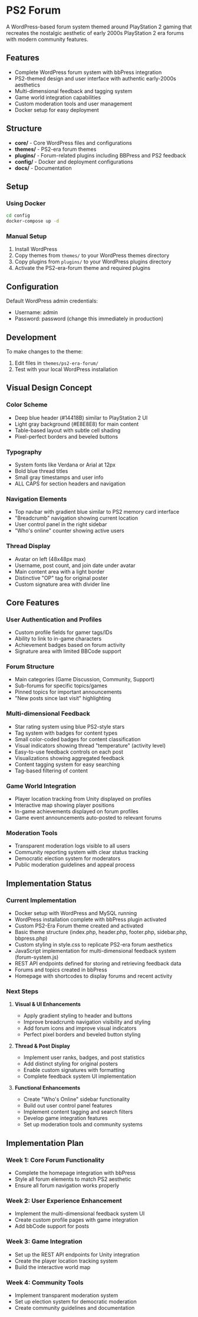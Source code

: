 # PS2 Forum

A WordPress-based forum system themed around PlayStation 2 gaming that recreates the nostalgic aesthetic of early 2000s PlayStation 2 era forums with modern community features.

## Features

- Complete WordPress forum system with bbPress integration
- PS2-themed design and user interface with authentic early-2000s aesthetics
- Multi-dimensional feedback and tagging system
- Game world integration capabilities
- Custom moderation tools and user management
- Docker setup for easy deployment

## Structure

- **core/** - Core WordPress files and configurations
- **themes/** - PS2-era forum themes
- **plugins/** - Forum-related plugins including BBPress and PS2 feedback
- **config/** - Docker and deployment configurations
- **docs/** - Documentation

## Setup

### Using Docker

```bash
cd config
docker-compose up -d
```

### Manual Setup

1. Install WordPress
2. Copy themes from `themes/` to your WordPress themes directory
3. Copy plugins from `plugins/` to your WordPress plugins directory
4. Activate the PS2-era-forum theme and required plugins

## Configuration

Default WordPress admin credentials:
- Username: admin
- Password: password (change this immediately in production)

## Development

To make changes to the theme:
1. Edit files in `themes/ps2-era-forum/`
2. Test with your local WordPress installation

## Visual Design Concept

### Color Scheme
- Deep blue header (#14418B) similar to PlayStation 2 UI
- Light gray background (#E8E8E8) for main content
- Table-based layout with subtle cell shading
- Pixel-perfect borders and beveled buttons

### Typography
- System fonts like Verdana or Arial at 12px
- Bold blue thread titles
- Small gray timestamps and user info
- ALL CAPS for section headers and navigation

### Navigation Elements
- Top navbar with gradient blue similar to PS2 memory card interface
- "Breadcrumb" navigation showing current location
- User control panel in the right sidebar
- "Who's online" counter showing active users

### Thread Display
- Avatar on left (48x48px max)
- Username, post count, and join date under avatar
- Main content area with a light border
- Distinctive "OP" tag for original poster
- Custom signature area with divider line

## Core Features

### User Authentication and Profiles
- Custom profile fields for gamer tags/IDs
- Ability to link to in-game characters
- Achievement badges based on forum activity
- Signature area with limited BBCode support

### Forum Structure
- Main categories (Game Discussion, Community, Support)
- Sub-forums for specific topics/games
- Pinned topics for important announcements
- "New posts since last visit" highlighting

### Multi-dimensional Feedback
- Star rating system using blue PS2-style stars
- Tag system with badges for content types
- Small color-coded badges for content classification
- Visual indicators showing thread "temperature" (activity level)
- Easy-to-use feedback controls on each post
- Visualizations showing aggregated feedback
- Content tagging system for easy searching
- Tag-based filtering of content

### Game World Integration
- Player location tracking from Unity displayed on profiles
- Interactive map showing player positions
- In-game achievements displayed on forum profiles
- Game event announcements auto-posted to relevant forums

### Moderation Tools
- Transparent moderation logs visible to all users
- Community reporting system with clear status tracking
- Democratic election system for moderators
- Public moderation guidelines and appeal process

## Implementation Status

### Current Implementation
- Docker setup with WordPress and MySQL running
- WordPress installation complete with bbPress plugin activated
- Custom PS2-Era Forum theme created and activated
- Basic theme structure (index.php, header.php, footer.php, sidebar.php, bbpress.php)
- Custom styling in style.css to replicate PS2-era forum aesthetics
- JavaScript implementation for multi-dimensional feedback system (forum-system.js)
- REST API endpoints defined for storing and retrieving feedback data
- Forums and topics created in bbPress
- Homepage with shortcodes to display forums and recent activity

### Next Steps
1. **Visual & UI Enhancements**
   - Apply gradient styling to header and buttons
   - Improve breadcrumb navigation visibility and styling
   - Add forum icons and improve visual indicators
   - Perfect pixel borders and beveled button styling
   
2. **Thread & Post Display**
   - Implement user ranks, badges, and post statistics
   - Add distinct styling for original posters
   - Enable custom signatures with formatting
   - Complete feedback system UI implementation
   
3. **Functional Enhancements**
   - Create "Who's Online" sidebar functionality
   - Build out user control panel features
   - Implement content tagging and search filters
   - Develop game integration features
   - Set up moderation tools and community systems

## Implementation Plan

### Week 1: Core Forum Functionality
- Complete the homepage integration with bbPress
- Style all forum elements to match PS2 aesthetic
- Ensure all forum navigation works properly

### Week 2: User Experience Enhancement
- Implement the multi-dimensional feedback system UI
- Create custom profile pages with game integration
- Add bbCode support for posts

### Week 3: Game Integration
- Set up the REST API endpoints for Unity integration
- Create the player location tracking system
- Build the interactive world map

### Week 4: Community Tools
- Implement transparent moderation system
- Set up election system for democratic moderation
- Create community guidelines and documentation